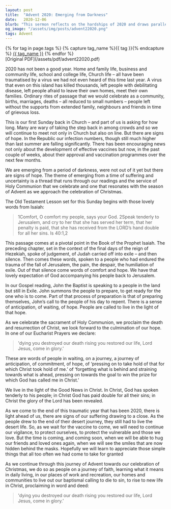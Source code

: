 ```yaml
---
layout: post
title:  "Advent 2020: Emerging from Darkness"
date:   2020-12-06
blurb: "This sermon reflects on the hardships of 2020 and draws parallels with the biblical theme of emerging from a time of suffering and uncertainty. It emphasizes the importance of hope, anticipation, and preparation for the coming of Christ. The sermon also encourages the congregation to live in the light of hope, even amidst the ongoing challenges."
og_image: "/assets/img/posts/advent22020.png"
tags: Advent
---    
```

<div class="tag-pills">
  {% for tag in page.tags %}
    {% capture tag_name %}{{ tag }}{% endcapture %}
    <a href="{{ site.baseurl }}/tag/{{ tag_name }}" class="tag-pill">{{ tag_name }}</a>
  {% endfor %}
</div>
[Original PDF](/assets/pdf/advent22020.pdf)

2020 has not been a good year. Home and family life, business and community life, school and college life, Church life – all have been traumatised by a virus we had not even heard of this time last year. A virus that even on this island has killed thousands, left people with debilitating disease, left people afraid to leave their own homes, meet their own families. Ordinary rites of passage that we would celebrate as a community, births, marriages, deaths – all reduced to small numbers – people left without the supports from extended family, neighbours and friends in time of grievous loss.

This is our first Sunday back in Church – and part of us is asking for how long. Many are wary of taking the step back in among crowds and so we will continue to meet not only in Church but also on line. But there are signs of hope. In the Republic our infection numbers, though still much higher than last summer are falling significantly. There has been encouraging news not only about the development of effective vaccines but now, in the past couple of weeks, about their approval and vaccination programmes over the next few months.

We are emerging from a period of darkness, were not out of it yet but there are signs of hope. The theme of emerging from a time of suffering and uncertainty is a thread that runs through our readings and the service of Holy Communion that we celebrate and one that resonates with the season of Advent as we approach the celebration of Christmas.

The Old Testament Lesson set for this Sunday begins with those lovely words from Isaiah:

> 1Comfort, O comfort my people, says your God.
> 2Speak tenderly to Jerusalem, and cry to her that she has served her term, that her penalty is paid, that she has received from the LORD’s hand double for all her sins. Is 40:1,2

This passage comes at a pivotal point in the Book of the Prophet Isaiah. The preceding chapter, set in the context of the final days of the reign of Hezekiah, spoke of judgement, of Judah carried off into exile – and then silence. Then comes these words, spoken to a people who had endured the trauma of the fall of Jerusalem, the pain, the despair, the humiliation of exile. Out of that silence come words of comfort and hope. We have that lovely expectation of God accompanying his people back to Jerusalem.

In our Gospel reading, John the Baptist is speaking to a people in the land but still in Exile. John summons the people to prepare, to get ready for the one who is to come. Part of that process of preparation is that of preparing themselves, John’s call to the people of his day to repent. There is a sense of anticipation, of waiting, of hope. People are called to live in the light of that hope.

As we celebrate the sacrament of Holy Communion, we proclaim the death and resurrection of Christ, we look forward to the culmination of our hope. In one of our Eucharist Prayers we declare:

> 'dying you destroyed our death rising you restored our life, Lord Jesus, come in glory.’

These are words of people in waiting, on a journey, a journey of anticipation, of commitment, of hope, of ‘pressing on to take hold of that for which Christ took hold of me.’ of ‘forgetting what is behind and straining towards what is ahead, pressing on towards the goal to win the prize for which God has called me in Christ.’

We live in the light of the Good News in Christ. In Christ, God has spoken tenderly to his people; in Christ God has paid double for all their sins; in Christ the glory of the Lord has been revealed.

As we come to the end of this traumatic year that has been 2020, there is light ahead of us, there are signs of our suffering drawing to a close. As the people drew to the end of their desert journey, they still had to live the desert life. So, as we wait for the vaccine to come, we will need to continue our vigilance, to protect ourselves, to protect the vulnerable and those we love. But the time is coming, and coming soon, when we will be able to hug our friends and loved ones again, when we will see the smiles that are now hidden behind the masks. Hopefully we will learn to appreciate those simple things that all too often we had come to take for granted

As we continue through this journey of Advent towards our celebration of Christmas, we do so as people on a journey of faith, learning what it means in daily living, in our places of work and recreation, our homes and communities to live out our baptismal calling to die to sin, to rise to new life in Christ, proclaiming in word and deed:

> 'dying you destroyed our death rising you restored our life, Lord Jesus, come in glory.’
